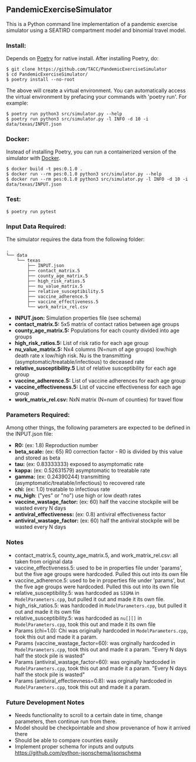 ## PandemicExerciseSimulator

This is a Python command line implementation of a pandemic exercise simulator
using a SEATIRD compartment model and binomial travel model.

### Install:

Depends on [Poetry](https://python-poetry.org/docs/#installation) for native install.
After installing Poetry, do:

```
$ git clone https://github.com/TACC/PandemicExerciseSimulator
$ cd PandemicExerciseSimulator/
$ poetry install --no-root
```

The above will create a virtual environment. You can automatically access the virtual
environment by prefacing your commands with 'poetry run'. For example:

```
$ poetry run python3 src/simulator.py --help
$ poetry run python3 src/simulator.py -l INFO -d 10 -i data/texas/INPUT.json
```


### Docker:

Instead of installing Poetry, you can run a containerized version of the simulator
with [Docker](https://docs.docker.com/engine/install/).

```
$ docker build -t pes:0.1.0 .
$ docker run --rm pes:0.1.0 python3 src/simulator.py --help
$ docker run --rm pes:0.1.0 python3 src/simulator.py -l INFO -d 10 -i data/texas/INPUT.json
```


### Test:

```
$ poetry run pytest
```

### Input Data Required:

The simulator requires the data from the following folder:
```
.
└── data
    └── texas
        ├── INPUT.json
        ├── contact_matrix.5
        ├── county_age_matrix.5
        ├── high_risk_ratios.5
        ├── nu_value_matrix.5
        ├── relative_susceptibility.5
        ├── vaccine_adherence.5
        ├── vaccine_effectiveness.5
        └── work_matrix_rel.csv
```

* **INPUT.json:** Simulation properties file (see schema)
* **contact_matrix.5:** 5x5 matrix of contact ratios between age groups
* **county_age_matrix.5:** Populations for each county divided into age groups
* **high_risk_ratios.5:** List of risk ratio for each age group
* **nu_value_matrix.5:** Nx4 columns (N=num of age groups) low/high death rate x low/high risk. Nu
  is the transmitting (asymptomatic/treatable/infectious) to deceased rate
* **relative_susceptibility.5** List of relative susceptibility for each age group
* **vaccine_adherence.5:** List of vaccine adherences for each age group
* **vaccine_effectiveness.5:** List of vaccine effectiveness for each age group
* **work_matrix_rel.csv:** NxN matrix (N=num of counties) for travel flow


### Parameters Required:

Among other things, the following parameters are expected to be defined in the 
INPUT.json file:

* **R0:** (ex: 1.8) Reproduction number
* **beta_scale:** (ex: 65) R0 correction factor - R0 is divided by this value and stored as beta
* **tau:** (ex: 0.83333333) exposed to asymptomatic rate
* **kappa:** (ex: 0.52631579) asymptomatic to treatable rate
* **gamma:** (ex: 0.24390244) transmitting (asymptomatic/treatable/infectious) to recovered rate
* **chi:** (ex: 1.0) treatable to infectious rate
* **nu_high**: ("yes" or "no") use high or low death rates
* **vaccine_wastage_factor:** (ex: 60) half the vaccine stockpile will be wasted every N days
* **antiviral_effectiveness:** (ex: 0.8) antiviral effectiveness factor
* **antiviral_wastage_factor:** (ex: 60) half the antiviral stockpile will be wasted every N days



### Notes

* contact_matrix.5, county_age_matrix.5, and work_matrix_rel.csv: all taken from original
  data
* vaccine_effectiveness.5: used to be in properties file under 'params', but the five age
  groups were hardcoded. Pulled this out into its own file
* vaccine_adherence.5: used to be in properties file under 'params', but the five age
  groups were hardcoded. Pulled this out into its own file
* relative_susceptibility.5: was hardcoded as `SIGMA` in `ModelParameters.cpp`, but pulled
  it out and made it its own file.
* high_risk_ratios.5: was hardcoded in `ModelParameters.cpp`, but pulled it out and made it
  its own file
* relative_susceptibility.5: was hardcoded as `nu[][]` in `ModelParameters.cpp`, took this out and
  made it its own file
* Params (chi=1.0): Chi was originally hardcoded in `ModelParameters.cpp`, took this out and made
  it a param.
* Params (vaccine_wastage_factor=60): was orginally hardcoded in `ModelParameters.cpp`, took this
  out and made it a param. "Every N days half the stock pile is wasted"
* Params (antiviral_wastage_factor=60): was orginally hardcoded in `ModelParameters.cpp`, took this
  out and made it a param. "Every N days half the stock pile is wasted"
* Params (antiviral_effectievness=0.8): was orginally hardcoded in `ModelParameters.cpp`, took this
  out and made it a param. 


### Future Development Notes

* Needs functionality to scroll to a certain date in time, change parameters, then
  continue run from there.
* Model should be checkpointable and show provenance of how it arrived there
* Should be able to compare counties easily
* Implement proper schema for inputs and outputs https://github.com/python-jsonschema/jsonschema
